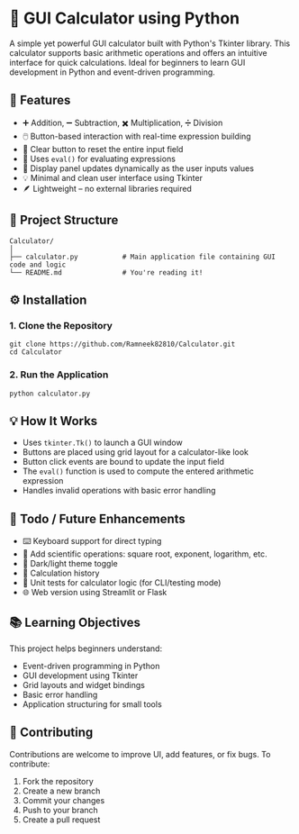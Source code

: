# 🧮 GUI Calculator using Python

A simple yet powerful GUI calculator built with Python's Tkinter library. This calculator supports basic arithmetic operations and offers an intuitive interface for quick calculations. Ideal for beginners to learn GUI development in Python and event-driven programming.

## 🚀 Features

- ➕ Addition, ➖ Subtraction, ✖️ Multiplication, ➗ Division  
- 🖱️ Button-based interaction with real-time expression building  
- 🔄 Clear button to reset the entire input field  
- 🧠 Uses `eval()` for evaluating expressions  
- 🔢 Display panel updates dynamically as the user inputs values  
- 💡 Minimal and clean user interface using Tkinter  
- 🪶 Lightweight – no external libraries required  

## 📁 Project Structure

```
Calculator/
│
├── calculator.py           # Main application file containing GUI code and logic
└── README.md               # You're reading it!
```

## ⚙️ Installation

### 1. Clone the Repository

```
git clone https://github.com/Ramneek82810/Calculator.git
cd Calculator
```

### 2. Run the Application

```
python calculator.py
```

## 💡 How It Works

- Uses `tkinter.Tk()` to launch a GUI window  
- Buttons are placed using grid layout for a calculator-like look  
- Button click events are bound to update the input field  
- The `eval()` function is used to compute the entered arithmetic expression  
- Handles invalid operations with basic error handling  

## 📌 Todo / Future Enhancements

- ⌨️ Keyboard support for direct typing  
- 🧮 Add scientific operations: square root, exponent, logarithm, etc.  
- 🌙 Dark/light theme toggle  
- 🧾 Calculation history  
- 🧪 Unit tests for calculator logic (for CLI/testing mode)  
- 🌐 Web version using Streamlit or Flask  

## 📚 Learning Objectives

This project helps beginners understand:

- Event-driven programming in Python  
- GUI development using Tkinter  
- Grid layouts and widget bindings  
- Basic error handling  
- Application structuring for small tools  

## 🤝 Contributing

Contributions are welcome to improve UI, add features, or fix bugs. To contribute:

1. Fork the repository  
2. Create a new branch
3. Commit your changes  
4. Push to your branch  
5. Create a pull request
